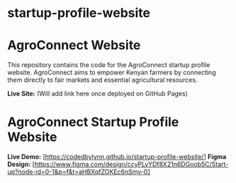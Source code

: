 # startup-profile-website
# AgroConnect Website

This repository contains the code for the AgroConnect startup profile website. AgroConnect aims to empower Kenyan farmers by connecting them directly to fair markets and essential agricultural resources.

**Live Site:** (Will add link here once deployed on GitHub Pages)
# AgroConnect Startup Profile Website

**Live Demo:** [https://codedbylynn.github.io/startup-profile-website/]
**Figma Design:** [https://www.figma.com/design/ccyPLvYDf8X21n6DGoob5C/Start-up?node-id=0-1&p=f&t=aHBXqfZOKEc6nSmy-0]
